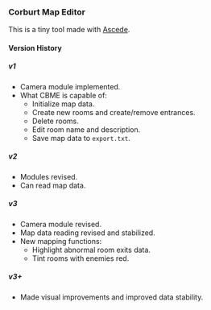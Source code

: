 ### Corburt Map Editor

This is a tiny tool made with [Ascede](https://github.com/EinNeuerBenutzername/Ascede).

#### Version History

##### v1

- Camera module implemented.
- What CBME is capable of:
  - Initialize map data.
  - Create new rooms and create/remove entrances.
  - Delete rooms.
  - Edit room name and description.
  - Save map data to `export.txt`.

##### v2

- Modules revised.
- Can read map data.

##### v3

- Camera module revised.
- Map data reading revised and stabilized.
- New mapping functions:
  - Highlight abnormal room exits data.
  - Tint rooms with enemies red.

##### v3+

- Made visual improvements and improved data stability.
